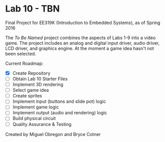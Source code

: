# Lab 10 - TBN
Final Project for EE319K (Introduction to Embedded Systems), as of Spring 2016

The _To Be Named_ project combines the aspects of Labs 1-9 into a video game. The project includes an analog and digital input driver, audio driver, LCD driver, and graphics engine. At the moment a game idea hasn't not been selected. 

Current Roadmap:
- [x] Create Repository
- [ ] Obtain Lab 10 Starter Files
- [ ] Implement 3D rendering
- [ ] Select game idea
- [ ] Create sprites
- [ ] Implement input (buttons and slide pot) logic
- [ ] Implement game logic
- [ ] Implement output (audio and rendering) logic
- [ ] Build physical circuit
- [ ] Quality Assurance & Testing

Created by Miguel Obregon and Bryce Cotner